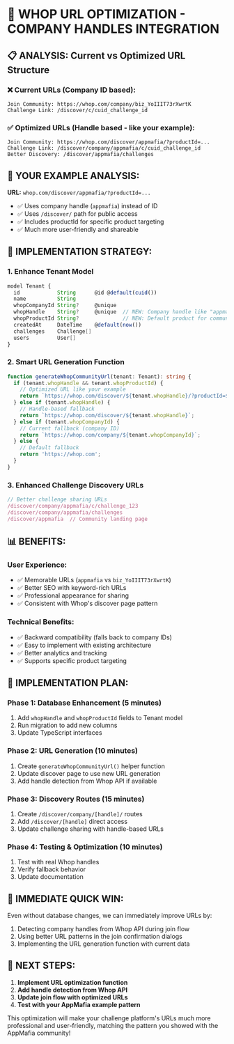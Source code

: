 # 🚀 WHOP URL OPTIMIZATION - COMPANY HANDLES INTEGRATION

## 📋 ANALYSIS: Current vs Optimized URL Structure

### ❌ Current URLs (Company ID based):
```
Join Community: https://whop.com/company/biz_YoIIIT73rXwrtK
Challenge Link: /discover/c/cuid_challenge_id
```

### ✅ Optimized URLs (Handle based - like your example):
```
Join Community: https://whop.com/discover/appmafia/?productId=...
Challenge Link: /discover/company/appmafia/c/cuid_challenge_id
Better Discovery: /discover/appmafia/challenges
```

## 🎯 YOUR EXAMPLE ANALYSIS:
**URL:** `whop.com/discover/appmafia/?productId=...`
- ✅ Uses company handle (`appmafia`) instead of ID
- ✅ Uses `/discover/` path for public access
- ✅ Includes productId for specific product targeting
- ✅ Much more user-friendly and shareable

## 🔧 IMPLEMENTATION STRATEGY:

### 1. **Enhance Tenant Model**
```typescript
model Tenant {
  id            String      @id @default(cuid())
  name          String
  whopCompanyId String?     @unique
  whopHandle    String?     @unique  // NEW: Company handle like "appmafia"
  whopProductId String?              // NEW: Default product for community joining
  createdAt     DateTime    @default(now())
  challenges    Challenge[]
  users         User[]
}
```

### 2. **Smart URL Generation Function**
```typescript
function generateWhopCommunityUrl(tenant: Tenant): string {
  if (tenant.whopHandle && tenant.whopProductId) {
    // Optimized URL like your example
    return `https://whop.com/discover/${tenant.whopHandle}/?productId=${tenant.whopProductId}`;
  } else if (tenant.whopHandle) {
    // Handle-based fallback
    return `https://whop.com/discover/${tenant.whopHandle}`;
  } else if (tenant.whopCompanyId) {
    // Current fallback (company ID)
    return `https://whop.com/company/${tenant.whopCompanyId}`;
  } else {
    // Default fallback
    return 'https://whop.com';
  }
}
```

### 3. **Enhanced Challenge Discovery URLs**
```typescript
// Better challenge sharing URLs
/discover/company/appmafia/c/challenge_123
/discover/company/appmafia/challenges
/discover/appmafia  // Community landing page
```

## 📊 BENEFITS:

### **User Experience:**
- ✅ Memorable URLs (`appmafia` vs `biz_YoIIIT73rXwrtK`)
- ✅ Better SEO with keyword-rich URLs
- ✅ Professional appearance for sharing
- ✅ Consistent with Whop's discover page pattern

### **Technical Benefits:**
- ✅ Backward compatibility (falls back to company IDs)
- ✅ Easy to implement with existing architecture
- ✅ Better analytics and tracking
- ✅ Supports specific product targeting

## 🚀 IMPLEMENTATION PLAN:

### **Phase 1: Database Enhancement** (5 minutes)
1. Add `whopHandle` and `whopProductId` fields to Tenant model
2. Run migration to add new columns
3. Update TypeScript interfaces

### **Phase 2: URL Generation** (10 minutes)
1. Create `generateWhopCommunityUrl()` helper function
2. Update discover page to use new URL generation
3. Add handle detection from Whop API if available

### **Phase 3: Discovery Routes** (15 minutes)
1. Create `/discover/company/[handle]/` routes
2. Add `/discover/[handle]` direct access
3. Update challenge sharing with handle-based URLs

### **Phase 4: Testing & Optimization** (10 minutes)
1. Test with real Whop handles
2. Verify fallback behavior
3. Update documentation

## 🎯 IMMEDIATE QUICK WIN:

Even without database changes, we can immediately improve URLs by:
1. Detecting company handles from Whop API during join flow
2. Using better URL patterns in the join confirmation dialogs
3. Implementing the URL generation function with current data

## 📝 NEXT STEPS:

1. **Implement URL optimization function**
2. **Add handle detection from Whop API**
3. **Update join flow with optimized URLs**
4. **Test with your AppMafia example pattern**

This optimization will make your challenge platform's URLs much more professional and user-friendly, matching the pattern you showed with the AppMafia community!